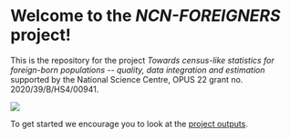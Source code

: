 # Welcome to the *NCN-FOREIGNERS* project!

This is the repository for the project *Towards census-like statistics for foreign-born populations -- quality, data integration and estimation* supported by the National Science Centre, OPUS 22 grant no. 2020/39/B/HS4/00941.

![](https://www.ncn.gov.pl/themes/ncntheme/img/logo-ncn_en.png)

To get started we encourage you to look at the [project outputs](https://github.com/ncn-foreigners/outputs).

